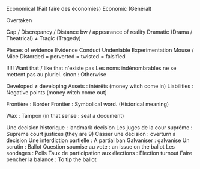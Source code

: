 Economical (Fait faire des économies)
Economic (Général)

Overtaken

Gap / Discrepancy / Distance
bw / appearance of reality 
Dramatic (Drama / Theatrical) $\neq$ Tragic (Tragedy)


Pieces of evidence
Evidence
Conduct
Undeniable
Experimentation
Mouse / Mice
Distorded = perverted = twisted = falsified

!!!!! Want that / like that n'existe pas
Les noms indénombrables ne se mettent pas au pluriel.
sinon : Otherwise

Developed $\neq$ developing 
Assets : intérêts (money witch come in)
Liabilities : Negative points (money witch come out)

Frontière : Border
Frontier : Symbolical word. (Historical meaning)

Wax : Tampon (in that sense : seal a document)


Une decision historique : landmark decision
Les juges de la cour suprême : Supreme court justices (they are 9)
Casser une décision : overturn a decision
Une interdiction partielle : A partial ban
Galvaniser : galvanise
Un scrutin : Ballot
Question soumise au vote : an issue on the ballot
Les sondages : Polls
Taux de participation aux élections : Election turnout
Faire pencher la balance : To tip the ballot


